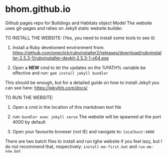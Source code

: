 # bhom.github.io
Github pages repo for Buildings and Habitats object Model
The website uses git-pages and relies on Jekyll static website builder.


TO INSTALL THE WEBSITE: (Yes, you need to install some tools to see it)
1. Install a Ruby develoment environment from:
https://github.com/oneclick/rubyinstaller2/releases/download/rubyinstaller-2.5.3-1/rubyinstaller-devkit-2.5.3-1-x64.exe

2. Open a **NEW** cmd to let the updates on the %PATH% variable be effective and run: 
	`gem install jekyll bundler`

This should be enough, but for a detailed guide on how to install Jekyll you can see here:
https://jekyllrb.com/docs/


TO RUN THE WEBSITE:
1. Open a cmd in the location of this markdown text file

2. run:
	`bundler exec jekyll serve`
	The website will be spawned at the port 4000 by default

3. Open your favourite browser (not IE) and navigate to:
	`localhost:4000`


There are two batch files to install and run tghe website if you feel lazy, but I do not recommend that, respectively:
`install-me-first.bat` and `run-me-now.bat`
